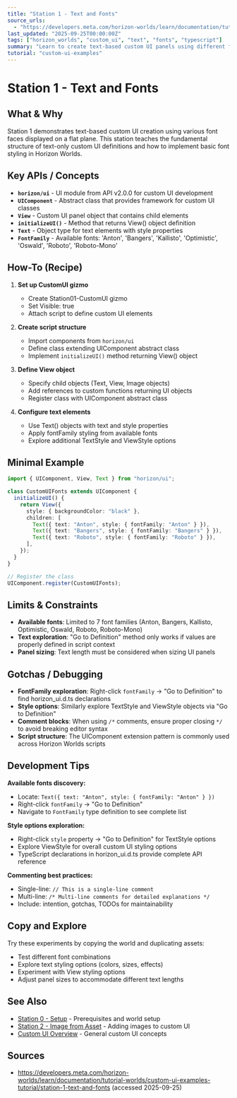 ```yaml
---
title: "Station 1 - Text and Fonts"
source_urls:
  - "https://developers.meta.com/horizon-worlds/learn/documentation/tutorial-worlds/custom-ui-examples-tutorial/station-1-text-and-fonts"
last_updated: "2025-09-25T00:00:00Z"
tags: ["horizon_worlds", "custom_ui", "text", "fonts", "typescript"]
summary: "Learn to create text-based custom UI panels using different font families and styling options in Meta Horizon Worlds."
tutorial: "custom-ui-examples"
---
```


# Station 1 - Text and Fonts

## What & Why

Station 1 demonstrates text-based custom UI creation using various font faces displayed on a flat plane. This station teaches the fundamental structure of text-only custom UI definitions and how to implement basic font styling in Horizon Worlds.

## Key APIs / Concepts

- **`horizon/ui`** - UI module from API v2.0.0 for custom UI development
- **`UIComponent`** - Abstract class that provides framework for custom UI classes
- **`View`** - Custom UI panel object that contains child elements
- **`initializeUI()`** - Method that returns View() object definition
- **`Text`** - Object type for text elements with style properties
- **`FontFamily`** - Available fonts: 'Anton', 'Bangers', 'Kallisto', 'Optimistic', 'Oswald', 'Roboto', 'Roboto-Mono'

## How-To (Recipe)

1. **Set up CustomUI gizmo**

   - Create Station01-CustomUI gizmo
   - Set Visible: true
   - Attach script to define custom UI elements

2. **Create script structure**

   - Import components from `horizon/ui`
   - Define class extending UIComponent abstract class
   - Implement `initializeUI()` method returning View() object

3. **Define View object**

   - Specify child objects (Text, View, Image objects)
   - Add references to custom functions returning UI objects
   - Register class with UIComponent abstract class

4. **Configure text elements**
   - Use Text() objects with text and style properties
   - Apply fontFamily styling from available fonts
   - Explore additional TextStyle and ViewStyle options

## Minimal Example

```typescript
import { UIComponent, View, Text } from "horizon/ui";

class CustomUIFonts extends UIComponent {
  initializeUI() {
    return View({
      style: { backgroundColor: "black" },
      children: [
        Text({ text: "Anton", style: { fontFamily: "Anton" } }),
        Text({ text: "Bangers", style: { fontFamily: "Bangers" } }),
        Text({ text: "Roboto", style: { fontFamily: "Roboto" } }),
      ],
    });
  }
}

// Register the class
UIComponent.register(CustomUIFonts);
```

## Limits & Constraints

- **Available fonts**: Limited to 7 font families (Anton, Bangers, Kallisto, Optimistic, Oswald, Roboto, Roboto-Mono)
- **Text exploration**: "Go to Definition" method only works if values are properly defined in script context
- **Panel sizing**: Text length must be considered when sizing UI panels

## Gotchas / Debugging

- **FontFamily exploration**: Right-click `fontFamily` → "Go to Definition" to find horizon_ui.d.ts declarations
- **Style options**: Similarly explore TextStyle and ViewStyle objects via "Go to Definition"
- **Comment blocks**: When using `/*` comments, ensure proper closing `*/` to avoid breaking editor syntax
- **Script structure**: The UIComponent extension pattern is commonly used across Horizon Worlds scripts

## Development Tips

**Available fonts discovery:**

- Locate: `Text({ text: "Anton", style: { fontFamily: "Anton" } })`
- Right-click `fontFamily` → "Go to Definition"
- Navigate to `FontFamily` type definition to see complete list

**Style options exploration:**

- Right-click `style` property → "Go to Definition" for TextStyle options
- Explore ViewStyle for overall custom UI styling options
- TypeScript declarations in horizon_ui.d.ts provide complete API reference

**Commenting best practices:**

- Single-line: `// This is a single-line comment`
- Multi-line: `/* Multi-line comments for detailed explanations */`
- Include: intention, gotchas, TODOs for maintainability

## Copy and Explore

Try these experiments by copying the world and duplicating assets:

- Test different font combinations
- Explore text styling options (colors, sizes, effects)
- Experiment with View styling options
- Adjust panel sizes to accommodate different text lengths

## See Also

- [Station 0 - Setup](./00-setup.md) - Prerequisites and world setup
- [Station 2 - Image from Asset](./02-image-from-asset.md) - Adding images to custom UI
- [Custom UI Overview](../../custom-ui-overview.md) - General custom UI concepts

## Sources

- https://developers.meta.com/horizon-worlds/learn/documentation/tutorial-worlds/custom-ui-examples-tutorial/station-1-text-and-fonts (accessed 2025-09-25)
